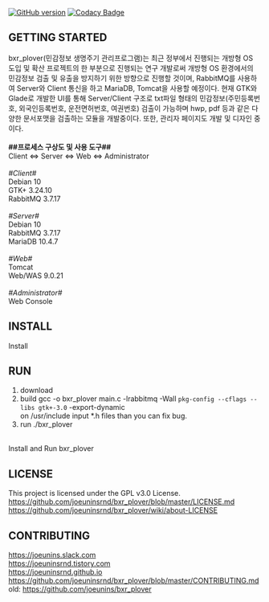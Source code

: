 [![GitHub version](https://badge.fury.io/gh/joeuninsrnd%2Fbxr_plover.svg)](https://badge.fury.io/gh/joeuninsrnd%2Fbxr_plover)
[![Codacy Badge](https://api.codacy.com/project/badge/Grade/c5b68ed507a24791a1b41f3d9c5b1dc1)](https://www.codacy.com/manual/jun08111/bxr_plover?utm_source=github.com&amp;utm_medium=referral&amp;utm_content=joeunins/bxr_plover&amp;utm_campaign=Badge_Grade)
## GETTING STARTED
 bxr_plover(민감정보 생명주기 관리프로그램)는 최근 정부에서 진행되는 개방형 OS 도입 및 확산 프로젝트의 한 부분으로 진행되는 연구 개발로써 개방형 OS 환경에서의 민감정보 검출 및 유출을 방지하기 위한 방향으로 진행할 것이며, RabbitMQ를 사용하여 Server와 Client 통신을 하고 MariaDB, Tomcat을 사용할 예정이다. 현재 GTK와 Glade로 개발한 UI를 통해 Server/Client 구조로 txt파일 형태의 민감정보(주민등록번호, 외국인등록번호, 운전면허번호, 여권번호) 검출이 가능하며 hwp, pdf 등과 같은 다양한 문서포맷을 검출하는 모듈을 개발중이다. 또한, 관리자 페이지도 개발 및 디자인 중이다.<br><br>
**&#35;&#35;프로세스 구상도 및 사용 도구&#35;&#35;**<br>Client <=> Server <=> Web <=> Administrator<br><br>
*&#35;Client&#35;*<br>Debian 10 <br>GTK+ 3.24.10 <br>RabbitMQ 3.7.17 <br><br>
*&#35;Server&#35;*<br>Debian 10 <br>RabbitMQ 3.7.17 <br>MariaDB 10.4.7 <br><br>
*&#35;Web&#35;*<br> Tomcat <br>Web/WAS 9.0.21 <br><br>
*&#35;Administrator&#35;*<br>Web Console

## INSTALL
Install

## RUN
1. download
1. build
gcc -o bxr_plover main.c -lrabbitmq -Wall `pkg-config --cflags --libs gtk+-3.0` -export-dynamic</br>
on /usr/include input *.h files than you can fix bug.</br>
1. run
./bxr_plover
</br>
Install and  Run bxr_plover

## LICENSE
This project is licensed under the GPL v3.0 License.<br>
https://github.com/joeuninsrnd/bxr_plover/blob/master/LICENSE.md<br>
https://github.com/joeuninsrnd/bxr_plover/wiki/about-LICENSE

## CONTRIBUTING
https://joeunins.slack.com<br>
https://joeuninsrnd.tistory.com<br>
https://joeuninsrnd.github.io<br>
https://github.com/joeuninsrnd/bxr_plover/blob/master/CONTRIBUTING.md<br>
old: https://github.com/joeunins/bxr_plover<br>
